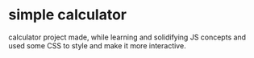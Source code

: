 # simple calculator
 calculator project made, while learning and solidifying JS concepts and used some CSS to style and make it more interactive.
